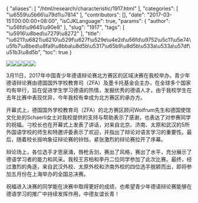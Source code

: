 {
    "aliases": [
        "/html/research/characteristic/1917.html"
    ],
    "categories": [
        "\u6559\u5b66\u79d1\u7814"
    ],
    "contributors": [],
    "date": "2017-03-15T00:00:00+08:00",
    "isCJKLanguage": true,
    "params": {
        "author": "\u56fd\u9645\u90e8"
    },
    "slug": "1917",
    "tags": [
        "\u5916\u8bed\u7279\u8272"
    ],
    "title": "\u6211\u6821\u6210\u529f\u627f\u529e\u4e2d\u56fd\u9752\u5c11\u5e74\u5fb7\u8bed\u8fa9\u8bba\u8d5b\u5317\u65b9\u8d5b\u533a\u533a\u57df\u51b3\u8d5b",
    "toc": true
}

![](https://cdn.tfls.online/mirror/full/d368c8377393fec6f2a96f1d1355fdd2e0613ef8.jpg)![](https://cdn.tfls.online/mirror/full/6089c7e2954ea885be970dcf51fa7ff8ab0507ae.jpg)![](https://cdn.tfls.online/mirror/full/28cb47744fdbd328999dafe0c410087e0fd8052a.jpg)![](https://cdn.tfls.online/mirror/full/d79e8a0078bee3715bd70bc95c8d713e3f3c8dd8.jpg)![](https://cdn.tfls.online/mirror/full/b343defc3f58d2efb490dfc606a1c826411d9ffd.jpg)




3月11日，2017年中国青少年德语辩论赛北方赛区的区域决赛在我校举办。青少年德语辩论赛由德国国外学校教育司（ZFA）及墨卡托基金会主办，在全球多个国家均有举行，旨在促进学生学习德语的热情，发掘优秀的德语人才。由于我校学生在去年比赛中表现优异，今年我校有幸成为北方赛区的承办方。









开幕式上，德国国外学校教育司（ZFA）的北方赛区顾问Wolfrum先生和德国使馆文化处的Schaerli女士对我校提供的支持与帮助表示了感谢，也表达了对参赛同学的祝福。刁校长也在开幕式上发表了讲话，对来自北京、济南、太原和武汉的5所外国语学校的师生和特邀评委表示了欢迎，并指出了辩论对语言学习的重要性。最后，随着校长摇响象征辩论赛的铃铛，紧张激烈的辩论赛拉开了序幕。




辩论场上，各位选手才思泉涌，唇枪舌剑，赛出了风格，赛出了水平，充分展示了德语学习者的能力和风采。我校王苏柏和李丹二位同学参加了此次比赛。最终，经过激烈的角逐，来自武汉外校、太原外校和济南外校的四位选手脱颖而出，即将参加五月份在上海举办的全国总决赛。




祝福进入决赛的同学能在决赛中取得更好的成绩，也希望青少年德语辩论赛能够在德语学习的推广中持续发挥作用，中德友谊长青！




  



